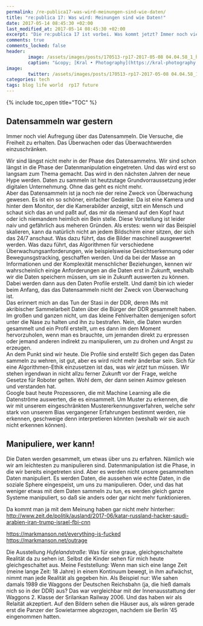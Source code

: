 ```yaml
---
permalink: /re-publica17-was-wird-meinungen-sind-wie-daten/
title: "re:publica 17: Was wird: Meinungen sind wie Daten!"
date: 2017-05-14 08:45:30 +02:00
last_modified_at: 2017-05-14 08:45:30 +02:00
excerpt: "Die re:publica 17 ist vorbei. Was kommt jetzt? Immer noch viel Aufregung über das Datensammeln. Und zu wenig Aufmerksamkeit für das Daten manipulieren. Und Meinungen sind wie Daten!"
comments: true
comments_locked: false
header:
        image: /assets/images/posts/170513-rp17-2017-05-08 04.04.58_1_header.jpg
        caption: "&copy; [Kral • Photography](https://kral-photography.com)"
image:
        twitter: /assets/images/posts/170513-rp17-2017-05-08 04.04.58_1.jpg
categories: tech 
tags: blog life world  rp17 future
---
```


{% include toc_open title="TOC" %}

## Datensammeln war gestern

Immer noch viel Aufregung über das Datensammeln. Die Versuche, die Freiheit zu erhalten. Das Überwachen oder das Überwachtwerden einzuschränken. 

Wir sind längst nicht mehr in der Phase des Datensammelns. Wir sind schon längst in die Phase der Datenmanipulation eingetreten. Und das wird erst so langsam zum Thema gemacht. Das wird in den nächsten Jahren der neue Hype werden. Daten zu sammeln ist heutzutage Grundvorraussetzung jeder digitalen Unternehmung. Ohne das geht es nicht mehr.  
Aber das Datensammeln ist ja noch nie der reine Zweck von Überwachung gewesen. Es ist ein so schöner, einfacher Gedanke: Da ist eine Kamera und hinter dem Monitor, der die Kamerabilder anzeigt, sitzt ein Mensch und schaut sich das an und paßt auf, das mir da niemand auf den Kopf haut oder ich niemandem heimlich ein Bein stelle. Diese Vorstellung ist leider naiv und gefährlich aus meheren Gründen. Als erstes: wenn wir das Beispiel skalieren, kann da natürlich nicht an jedem Bildschirm einer sitzen, der sich das 24/7 anschaut. Was dazu führt, das die Bilder maschinell ausgewertet werden. Was dazu führt, das Algorithmen für verschiedene Überwachungsanforderungen, wie beispielsweise Gesichtserkennung oder Bewegunsgstracking, geschaffen werden. Und da bei der Masse an Informationen und der Komplexität menschlicher Beziehungen, kennen wir wahrscheinlich einige Anforderungen an die Daten erst in Zukunft, weshalb wir die Daten speichern müssen, um sie in Zukunft auswerten zu können. Dabei werden dann aus den Daten Profile erstellt. Und damit bin ich wieder beim Anfang, das das Datensammeln nicht der Zweck von Überwachung ist.   
Das erinnert mich an das Tun der Stasi in der DDR, deren IMs mit akribischer Sammelarbeit Daten über die Bürger der DDR gesammelt haben. Im großen und ganzen nicht, um das kleine Fehlverhalten demjenigen sofort unter die Nase zu halten und ihn zu bestrafen. Nein, die Daten wurden gesammelt und ein Profil erstellt, um es dann im dem Moment hervorzuholen, wenn man es brauchte, um jemanden direkt zu erpressen oder jemand anderen indirekt zu manipulieren, um zu drohen und Angst zu erzeugen.  
An dem Punkt sind wir heute. Die Profile sind erstellt! Sich gegen das Daten sammeln zu wehren, ist gut, aber es wird nicht mehr änderbar sein. Sich für eine Algorithmen-Ethik einzusetzen ist das, was wir _jetzt_ tun müssen. Wir stehen irgendwan in nicht allzu ferner Zukunft vor der Frage, welche Gesetze für Roboter gelten. Wohl dem, der dann seinen Asimov gelesen und verstanden hat.   
Google baut heute Prozessoren, die mit Machine Learning alle die Datenströme auswerten, die es einsammelt. Um Muster zu erkennen, die wir mit unserem eingeschränkten Mustererkennungsverfahren, welche sehr stark von unserem Bias vergangener Erfahrungen bestimmt werden, nie erkennen, geschweige denn interpretieren könnten (weshalb wir sie auch nicht erkennen können).  

## Manipuliere, wer kann!

Die Daten werden gesammelt, um etwas über uns zu erfahren. Nämlich wie wir am leichtesten zu manipulieren sind. Datenmanipulation ist die Phase, in die wir bereits eingetreten sind. Aber es werden nicht unsere gesammelten Daten manipuliert. Es werden Daten, die aussehen wie echte Daten, in die soziale Sphere eingespeist, um uns zu manipulieren. Oder, und das hat weniger etwas mit dem Daten sammeln zu tun, es werden gleich ganze Systeme manipuliert, so daß sie anders oder gar nicht mehr funktionieren.

Da kommt man ja mit dem Meinung haben gar nicht mehr hinterher: http://www.zeit.de/politik/ausland/2017-06/katar-russland-hacker-saudi-arabien-iran-trump-israel-fbi-cnn 

https://markmanson.net/everything-is-fucked
https://markmanson.net/outrage


Die Ausstellung _Hufelandstraße_: Was für eine graue, gleichgeschaltete Realität da zu sehen ist. Selbst die Kinder sehen für mich heute gleichgeschaltet aus. Meine Feststellung: Wenn man sich eine lange Zeit (meine lange Zeit: 18 Jahre) in einem Kontinuum bewegt, in ihm aufwächst, nimmt man jede Realität als gegeben hin. Als Beispiel nur: Wie sahen damals 1989 die Waggons der Deutschen Reichsbahn (ja, die hieß damals nich so in der DDR) aus? Das war vergleichbar mit der Innenausstattung der Waggons 2. Klasse der Srilankan Railway 2006. Und das haben wir als Relaität akzeptiert. Auf den Bildern sehen die Häuser aus, als wären gerade erst die Panzer der Sowietarmee abgezogen, nachdem sie Berlin '45 eingenommen hatten.    